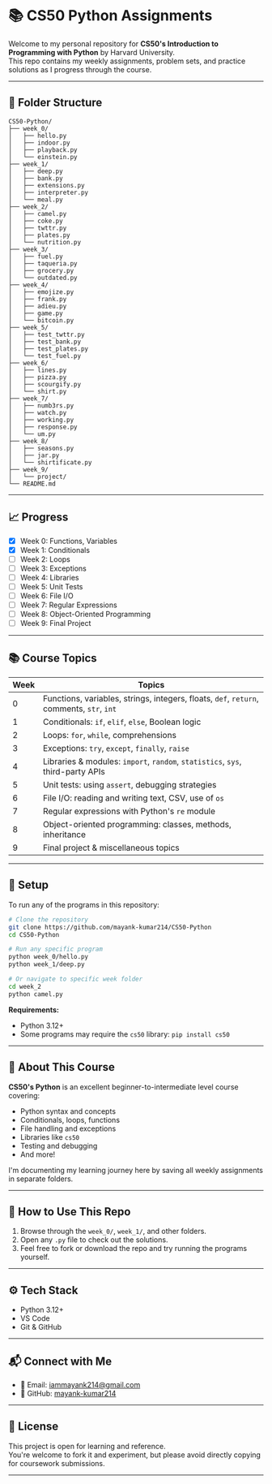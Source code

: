 # 📚 CS50 Python Assignments

Welcome to my personal repository for **CS50's Introduction to Programming with Python** by Harvard University.  
This repo contains my weekly assignments, problem sets, and practice solutions as I progress through the course.

---

## 📁 Folder Structure

```
CS50-Python/
├── week_0/
│   ├── hello.py
│   ├── indoor.py
│   ├── playback.py
│   └── einstein.py
├── week_1/
│   ├── deep.py
│   ├── bank.py
│   ├── extensions.py
│   ├── interpreter.py
│   └── meal.py
├── week_2/
│   ├── camel.py
│   ├── coke.py
│   ├── twttr.py
│   ├── plates.py
│   └── nutrition.py
├── week_3/
│   ├── fuel.py
│   ├── taqueria.py
│   ├── grocery.py
│   └── outdated.py
├── week_4/
│   ├── emojize.py
│   ├── frank.py
│   ├── adieu.py
│   ├── game.py
│   └── bitcoin.py
├── week_5/
│   ├── test_twttr.py
│   ├── test_bank.py
│   ├── test_plates.py
│   └── test_fuel.py
├── week_6/
│   ├── lines.py
│   ├── pizza.py
│   ├── scourgify.py
│   └── shirt.py
├── week_7/
│   ├── numb3rs.py
│   ├── watch.py
│   ├── working.py
│   ├── response.py
│   └── um.py
├── week_8/
│   ├── seasons.py
│   ├── jar.py
│   └── shirtificate.py
├── week_9/
│   └── project/
└── README.md
```

---

## 📈 Progress

- [x] Week 0: Functions, Variables
- [x] Week 1: Conditionals  
- [ ] Week 2: Loops
- [ ] Week 3: Exceptions
- [ ] Week 4: Libraries
- [ ] Week 5: Unit Tests
- [ ] Week 6: File I/O
- [ ] Week 7: Regular Expressions
- [ ] Week 8: Object-Oriented Programming
- [ ] Week 9: Final Project

---

## 📚 Course Topics

| Week | Topics |
|------|--------|
| 0 | Functions, variables, strings, integers, floats, `def`, `return`, comments, `str`, `int` |
| 1 | Conditionals: `if`, `elif`, `else`, Boolean logic |
| 2 | Loops: `for`, `while`, comprehensions |
| 3 | Exceptions: `try`, `except`, `finally`, `raise` |
| 4 | Libraries & modules: `import`, `random`, `statistics`, `sys`, third-party APIs |
| 5 | Unit tests: using `assert`, debugging strategies |
| 6 | File I/O: reading and writing text, CSV, use of `os` |
| 7 | Regular expressions with Python's `re` module |
| 8 | Object-oriented programming: classes, methods, inheritance |
| 9 | Final project & miscellaneous topics |

---

## 🔧 Setup

To run any of the programs in this repository:

```bash
# Clone the repository
git clone https://github.com/mayank-kumar214/CS50-Python
cd CS50-Python

# Run any specific program
python week_0/hello.py
python week_1/deep.py

# Or navigate to specific week folder
cd week_2
python camel.py
```

**Requirements:**
- Python 3.12+
- Some programs may require the `cs50` library: `pip install cs50`

---

## 📌 About This Course

**CS50's Python** is an excellent beginner-to-intermediate level course covering:
- Python syntax and concepts  
- Conditionals, loops, functions  
- File handling and exceptions  
- Libraries like `cs50`  
- Testing and debugging  
- And more!

I'm documenting my learning journey here by saving all weekly assignments in separate folders.

---

## 🚀 How to Use This Repo

1. Browse through the `week_0/`, `week_1/`, and other folders.
2. Open any `.py` file to check out the solutions.
3. Feel free to fork or download the repo and try running the programs yourself.

---

## ⚙️ Tech Stack

- Python 3.12+
- VS Code
- Git & GitHub

---

## 📬 Connect with Me

- 📧 Email: [iammayank214@gmail.com](mailto:iammayank214@gmail.com)
- 💼 GitHub: [mayank-kumar214](https://github.com/mayank-kumar214)

---

## 📄 License

This project is open for learning and reference.  
You're welcome to fork it and experiment, but please avoid directly copying for coursework submissions.

---